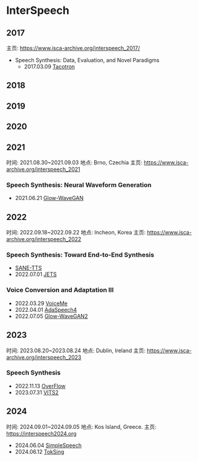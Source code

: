 # InterSpeech


## 2017

主页: <https://www.isca-archive.org/interspeech_2017/>

- Speech Synthesis: Data, Evaluation, and Novel Paradigms
  - 2017.03.09 [Tacotron](../Models/TTS2_Acoustic/2017.03.29_Tacotron.md)

## 2018

## 2019

## 2020

## 2021

时间: 2021.08.30~2021.09.03
地点: Brno, Czechia
主页: <https://www.isca-archive.org/interspeech_2021>

### Speech Synthesis: Neural Waveform Generation

- 2021.06.21 [Glow-WaveGAN](../Models/E2E/2021.06.21_Glow-WaveGAN.md)

## 2022

时间: 2022.09.18~2022.09.22
地点: Incheon, Korea
主页: <https://www.isca-archive.org/interspeech_2022>

### Speech Synthesis: Toward End-to-End Synthesis

- [SANE-TTS](../Models/E2E/SANE-TTS.md)
- 2022.07.01 [JETS](../Models/E2E/2022.07.01_JETS.md)

### Voice Conversion and Adaptation III

- 2022.03.29 [VoiceMe](../Models/E2E/2022.03.29_VoiceMe.md)
- 2022.04.01 [AdaSpeech4](../Models/TTS2_Acoustic/2022.04.01_AdaSpeech4.md)
- 2022.07.05 [Glow-WaveGAN2](../Models/E2E/2022.07.05_Glow-WaveGAN2.md)

## 2023

时间: 2023.08.20~2023.08.24
地点: Dublin, Ireland
主页: <https://www.isca-archive.org/interspeech_2023>

### Speech Synthesis

- 2022.11.13 [OverFlow](../Models/TTS2_Acoustic/2022.11.13_OverFlow.md)
- 2023.07.31 [VITS2](../Models/E2E/2023.07.31_VITS2.md)

## 2024

时间: 2024.09.01~2024.09.05
地点: Kos Island, Greece.
主页: <https://interspeech2024.org>

- 2024.06.04 [SimpleSpeech](../Models/Diffusion/2024.06.04_SimpleSpeech.md)
- 2024.06.12 [TokSing](../Models/Singing_Voice/2024.06.12_TokSing.md)
